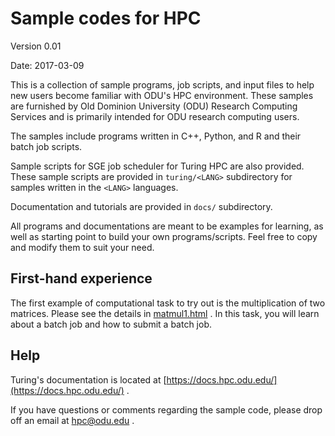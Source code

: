 # Sample codes for HPC

Version 0.01

Date: 2017-03-09

This is a collection of sample programs, job scripts, and input files
to help new users become familiar with ODU's HPC environment.
These samples are furnished by Old Dominion University (ODU) Research
Computing Services and is primarily intended for ODU research
computing users.

The samples include programs written in C++, Python, and R and their
batch job scripts.

Sample scripts for SGE job scheduler for Turing HPC are also provided.
These sample scripts are provided in `turing/<LANG>` subdirectory for
samples written in the `<LANG>` languages.

Documentation and tutorials are provided in `docs/` subdirectory.

All programs and documentations are meant to be examples for learning,
as well as starting point to build your own programs/scripts.
Feel free to copy and modify them to suit your need.


## First-hand experience

The first example of computational task to try out is the
multiplication of two matrices.
Please see the details in [matmul1.html](docs/matmul1.html) .
In this task, you will learn about a batch job and how to submit a
batch job.



## Help

Turing's documentation is located at
[https://docs.hpc.odu.edu/](https://docs.hpc.odu.edu/) .

If you have questions or comments regarding the sample code, please
drop off an email at hpc@odu.edu .
